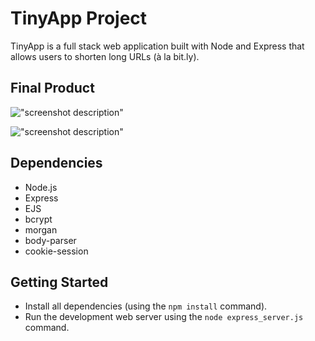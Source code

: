 # TinyApp Project

TinyApp is a full stack web application built with Node and Express that allows users to shorten long URLs (à la bit.ly).

## Final Product

!["screenshot description"](#)

!["screenshot description"](#)

## Dependencies

- Node.js
- Express
- EJS
- bcrypt
- morgan
- body-parser
- cookie-session

## Getting Started

- Install all dependencies (using the `npm install` command).
- Run the development web server using the `node express_server.js` command.